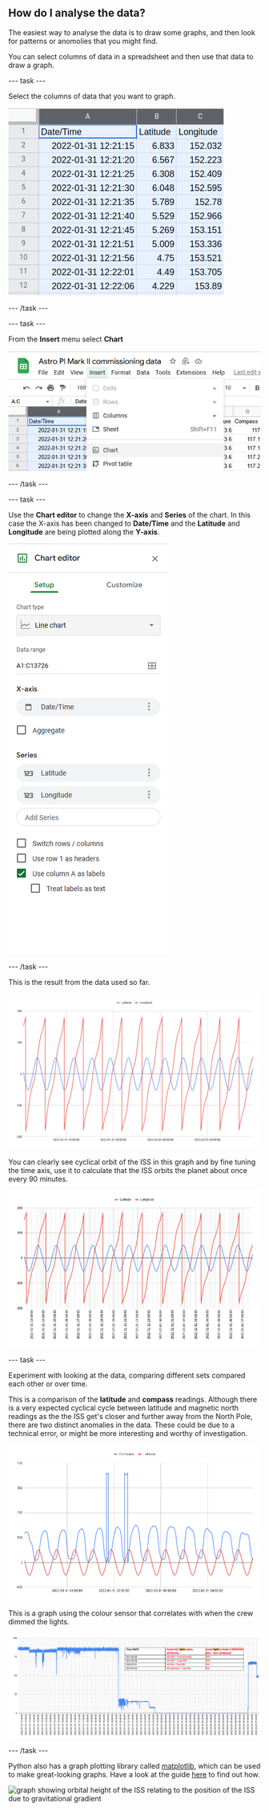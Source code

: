 ## How do I analyse the data?

The easiest way to analyse the data is to draw some graphs, and then look for patterns or anomolies that you might find.

You can select columns of data in a spreadsheet and then use that data to draw a graph.

--- task ---

Select the columns of data that you want to graph.

![Date/Time, Latitude and Longitude columns selected in Google sheets](images/select-rows.png)

--- /task ---

--- task ---

From the **Insert** menu select **Chart**

![Insert menu opened with chart highlighted in Google Sheets](images/create-chart.png)

--- /task ---

--- task ---

Use the **Chart editor** to change the **X-axis** and **Series** of the chart. In this case the X-axis has been changed to **Date/Time** and the **Latitude** and **Longitude** are being plotted along the **Y-axis**.

![Chart editor in Google Sheets](images/chart-editor.png)

--- /task ---

This is the result from the data used so far.

![graph showing longitude and latitude cyclically changing over time for the ISS](images/lon-lat-chart.png)

You can clearly see cyclical orbit of the ISS in this graph and by fine tuning the time axis, use it to calculate that the ISS orbits the planet about once every 90 minutes.

![orbital-graph](images/orbital-graph.png)

--- task ---

Experiment with looking at the data, comparing different sets compared each other or over time.

This is a comparison of the **latitude** and **compass** readings. Although there is a very expected cyclical cycle between latitude and magnetic north readings as the the ISS get's closer and further away from the North Pole, there are two distinct anomalies in the data. These could be due to a technical error, or might be more interesting and worthy of investigation.

![latitude and compass readings plotted against time, with a clear cyclical pattern, but two large spikes that might be worth investigation](images/lat-compass.png)

This is a graph using the colour sensor that correlates with when the crew dimmed the lights.

![graph showing colour sensor light reading dropping when the ISS crew reduced lighting](images/colour-sensor-graph.png)

--- /task ---

Python also has a graph plotting library called [matplotlib](http://matplotlib.org/), which can be used to make great-looking graphs. Have a look at the guide [here](https://github.com/raspberrypilearning/astro-pi-flight-data-analysis/blob/master/graphing.md) to find out how.

![graph showing orbital height of the ISS relating to the position of the ISS due to gravitational gradient](images/ISS_altitude.png)

